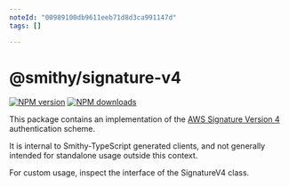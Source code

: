 ```yaml
---
noteId: "00989100db9611eeb71d8d3ca991147d"
tags: []

---
```


# @smithy/signature-v4

[![NPM version](https://img.shields.io/npm/v/@smithy/signature-v4/latest.svg)](https://www.npmjs.com/package/@smithy/signature-v4)
[![NPM downloads](https://img.shields.io/npm/dm/@smithy/signature-v4.svg)](https://www.npmjs.com/package/@smithy/signature-v4)

This package contains an implementation of the [AWS Signature Version 4](https://docs.aws.amazon.com/AmazonS3/latest/API/sig-v4-authenticating-requests.html)
authentication scheme.

It is internal to Smithy-TypeScript generated clients, and not generally intended for standalone usage outside this context.

For custom usage, inspect the interface of the SignatureV4 class.
